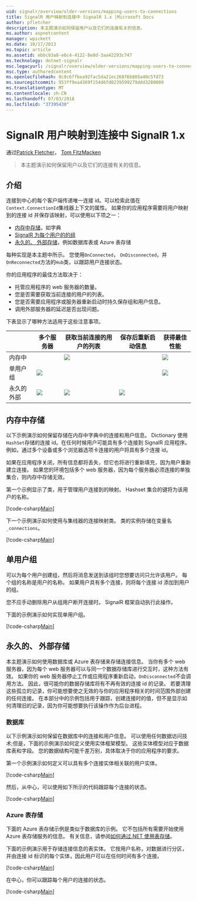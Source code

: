 ```yaml
---
uid: signalr/overview/older-versions/mapping-users-to-connections
title: SignalR 用户映射到连接中 SignalR 1.x |Microsoft Docs
author: pfletcher
description: 本主题演示如何保留用户以及它们的连接有关的信息。
ms.author: aspnetcontent
manager: wpickett
ms.date: 10/17/2013
ms.topic: article
ms.assetid: ebbc93a8-e6c4-4122-8e0d-3aa42293c747
ms.technology: dotnet-signalr
msc.legacyurl: /signalr/overview/older-versions/mapping-users-to-connections
msc.type: authoredcontent
ms.openlocfilehash: 8c8c6ffbea92fac5da21ec268f6b805a40c5fd73
ms.sourcegitcommit: 953ff9ea4369f154d6fd0239599279ddd3280009
ms.translationtype: MT
ms.contentlocale: zh-CN
ms.lasthandoff: 07/03/2018
ms.locfileid: "37395430"
---
```

<a name="mapping-signalr-users-to-connections-in-signalr-1x"></a>SignalR 用户映射到连接中 SignalR 1.x
====================
通过[Patrick Fletcher](https://github.com/pfletcher)， [Tom FitzMacken](https://github.com/tfitzmac)

> 本主题演示如何保留用户以及它们的连接有关的信息。


## <a name="introduction"></a>介绍

连接到中心的每个客户端传递唯一连接 id。可以检索此值在`Context.ConnectionId`集线器上下文的属性。 如果你的应用程序需要将用户映射到的连接 id 并保存该映射，可以使用以下项之一：

- [内存中存储](#inmemory)，如字典
- [SignalR 为每个用户的的组](#groups)
- [永久的、 外部存储](#database)，例如数据库表或 Azure 表存储

每种实现是本主题中所示。 您使用`OnConnected`， `OnDisconnected`，并`OnReconnected`方法的`Hub`类，以跟踪用户连接状态。

你的应用程序的最佳方法取决于：

- 托管应用程序的 web 服务器的数量。
- 您是否需要获取当前连接的用户的列表。
- 您是否需要应用程序或服务器重新启动时持久保存组和用户信息。
- 调用外部服务器的延迟是否出现问题。

下表显示了哪种方法适用于这些注意事项。

|  | 多个服务器 | 获取当前连接的用户的列表 | 保存后重新启动信息 | 获得最佳性能 |
| --- | --- | --- | --- | --- |
| 内存中 |  | ![](mapping-users-to-connections/_static/image1.png) |  | ![](mapping-users-to-connections/_static/image2.png) |
| 单用户组 | ![](mapping-users-to-connections/_static/image3.png) |  |  | ![](mapping-users-to-connections/_static/image4.png) |
| 永久的外部 | ![](mapping-users-to-connections/_static/image5.png) | ![](mapping-users-to-connections/_static/image6.png) | ![](mapping-users-to-connections/_static/image7.png) |  |

<a id="inmemory"></a>

## <a name="in-memory-storage"></a>内存中存储

以下示例演示如何保留存储在内存中字典中的连接和用户信息。 Dictionary 使用`HashSet`存储的连接 id。在任何时候用户可能具有多个连接到 SignalR 应用程序。 例如，通过多个设备或多个浏览器选项卡连接的用户将具有多个连接 id。

如果在应用程序关闭，所有信息都将丢失，但它也将进行重新填充，因为用户重新建立连接。 如果您的环境包括多个 web 服务器，因为每个服务器必须连接的单独集合，则内存中存储无效。

第一个示例显示了类，用于管理用户连接到的映射。 Hashset 集合的键将为该用户的名称。

[!code-csharp[Main](mapping-users-to-connections/samples/sample1.cs)]

下一个示例演示如何使用与集线器的连接映射类。 类的实例存储在变量名`_connections`。

[!code-csharp[Main](mapping-users-to-connections/samples/sample2.cs)]

<a id="groups"></a>

## <a name="single-user-groups"></a>单用户组

可以为每个用户创建组，然后将消息发送到该组时您想要访问只允许该用户。 每个组的名称是用户的名称。 如果用户具有多个连接，则将每个连接 id 添加到用户的组。

您不应手动删除用户从组用户断开连接时。 SignalR 框架自动执行此操作。

下面的示例演示如何实现单用户组。

[!code-csharp[Main](mapping-users-to-connections/samples/sample3.cs)]

<a id="database"></a>

## <a name="permanent-external-storage"></a>永久的、 外部存储

本主题演示如何使用数据库或 Azure 表存储来存储连接信息。 当你有多个 web 服务器，因为每个 web 服务器可以与同一个数据存储库进行交互时，这种方法有效。 如果你的 web 服务器停止工作或应用程序重新启动，`OnDisconnected`不会调用方法。 因此，很可能你的数据存储库将有不再有效的连接 id 的记录。 若要清理这些孤立的记录，你可能想要使之无效的与你的应用程序相关的时间范围外部创建的任何连接。 在本部分中的示例包括用于跟踪，创建连接时的值，但不是显示如何清理旧的记录，因为你可能想要执行该操作作为后台进程。

### <a name="database"></a>数据库

以下示例演示如何保留在数据库中的连接和用户信息。 可以使用任何数据访问技术;但是，下面的示例演示如何定义使用实体框架模型。 这些实体模型对应于数据库表和字段。 您的数据结构可能千差万别，具体取决于你的应用程序的要求。

第一个示例演示如何定义可以具有多个连接实体相关联的用户实体。

[!code-csharp[Main](mapping-users-to-connections/samples/sample4.cs)]

然后，从中心，可以使用如下所示的代码跟踪每个连接的状态。

[!code-csharp[Main](mapping-users-to-connections/samples/sample5.cs)]

### <a name="azure-table-storage"></a>Azure 表存储

下面的 Azure 表存储示例是类似于数据库的示例。 它不包括所有需要开始使用 Azure 表存储服务的信息。 有关信息，请参阅[如何通过.NET 使用表存储](https://azure.microsoft.com/documentation/articles/storage-dotnet-how-to-use-tables/)。

下面的示例演示用于存储连接信息的表实体。 它按用户名称，对数据进行分区，并由连接 id 标识的每个实体，因此用户可以在任何时间有多个连接。

[!code-csharp[Main](mapping-users-to-connections/samples/sample6.cs)]

在中心，你可以跟踪每个用户的连接的状态。

[!code-csharp[Main](mapping-users-to-connections/samples/sample7.cs)]
